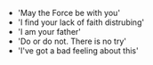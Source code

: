 - 'May the Force be with you'
- 'I find your lack of faith distrubing'
- 'I am your father'
- 'Do or do not. There is no try'
- 'I've got a bad feeling about this'
